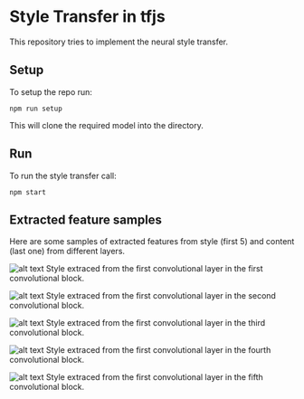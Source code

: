 # Style Transfer in tfjs

This repository tries to implement the neural style transfer.

## Setup

To setup the repo run:

`npm run setup`

This will clone the required model into the directory.

## Run

To run the style transfer call:

`npm start`

## Extracted feature samples

Here are some samples of extracted features from style (first 5) and content (last one) from different layers.

![alt text](./featureSample/styleTransfer/500_39807.625_style1.png "block1_conv1")
Style extraced from the first convolutional layer in the first convolutional block.

![alt text](./featureSample/styleTransfer/500_58900656_style2.png "block2_conv1")
Style extraced from the first convolutional layer in the second convolutional block.

![alt text](./featureSample/styleTransfer/500_29894260_style3.png "block3_conv1")
Style extraced from the first convolutional layer in the third convolutional block.

![alt text](./featureSample/styleTransfer/500_2514929.5_style4.png "block4_conv1")
Style extraced from the first convolutional layer in the fourth convolutional block.

![alt text](./featureSample/styleTransfer/500_82911.734375_style5.png "block5_conv1")
Style extraced from the first convolutional layer in the fifth convolutional block.
